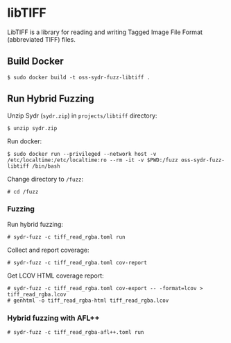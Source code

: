 # libTIFF

LibTIFF is a library for reading and writing Tagged Image File Format (abbreviated TIFF) files.

## Build Docker

    $ sudo docker build -t oss-sydr-fuzz-libtiff .

## Run Hybrid Fuzzing

Unzip Sydr (`sydr.zip`) in `projects/libtiff` directory:

    $ unzip sydr.zip

Run docker:

    $ sudo docker run --privileged --network host -v /etc/localtime:/etc/localtime:ro --rm -it -v $PWD:/fuzz oss-sydr-fuzz-libtiff /bin/bash

Change directory to `/fuzz`:

    # cd /fuzz

### Fuzzing

Run hybrid fuzzing:

    # sydr-fuzz -c tiff_read_rgba.toml run

Collect and report coverage:

    # sydr-fuzz -c tiff_read_rgba.toml cov-report

Get LCOV HTML coverage report:

    # sydr-fuzz -c tiff_read_rgba.toml cov-export -- -format=lcov > tiff_read_rgba.lcov
    # genhtml -o tiff_read_rgba-html tiff_read_rgba.lcov

### Hybrid fuzzing with AFL++

    # sydr-fuzz -c tiff_read_rgba-afl++.toml run
